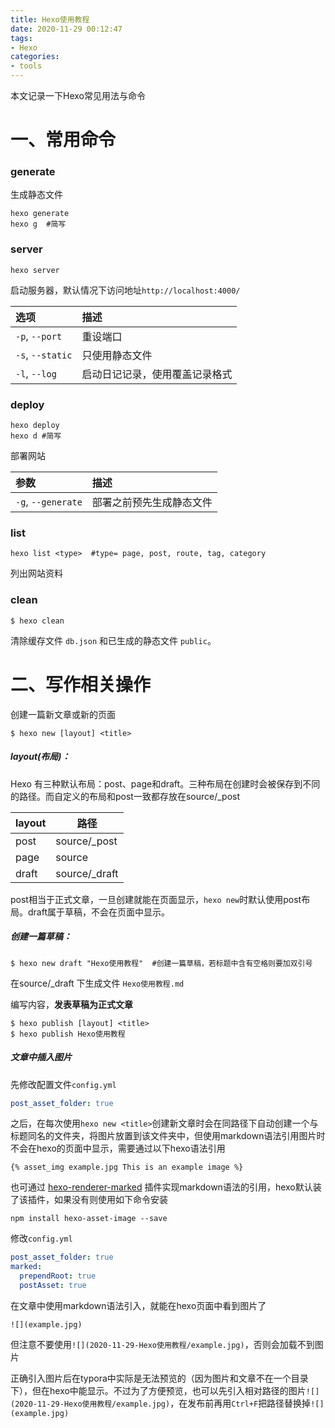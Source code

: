 ```yaml
---
title: Hexo使用教程
date: 2020-11-29 00:12:47
tags:
- Hexo
categories:
- tools
---
```


本文记录一下Hexo常见用法与命令
<!-- more -->


# 一、常用命令

### generate

生成静态文件

```shell
hexo generate
hexo g  #简写
```

### server

```
hexo server
```

启动服务器，默认情况下访问地址`http://localhost:4000/`

| 选项             | 描述                           |
| :--------------- | :----------------------------- |
| `-p`, `--port`   | 重设端口                       |
| `-s`, `--static` | 只使用静态文件                 |
| `-l`, `--log`    | 启动日记记录，使用覆盖记录格式 |

### deploy

```shell
hexo deploy
hexo d #简写
```

部署网站

| 参数               | 描述                     |
| :----------------- | :----------------------- |
| `-g`, `--generate` | 部署之前预先生成静态文件 |

### list

```shell
hexo list <type>  #type= page, post, route, tag, category
```

列出网站资料

### clean

```
$ hexo clean
```

清除缓存文件 `db.json` 和已生成的静态文件 `public`。





# 二、写作相关操作

创建一篇新文章或新的页面

```
$ hexo new [layout] <title>
```

##### layout(布局)：

Hexo 有三种默认布局：post、page和draft。三种布局在创建时会被保存到不同的路径。而自定义的布局和post一致都存放在source/_post

| layout | 路径          |
| ------ | ------------- |
| post   | source/_post  |
| page   | source        |
| draft  | source/_draft |

post相当于正式文章，一旦创建就能在页面显示，`hexo new`时默认使用post布局。draft属于草稿，不会在页面中显示。

##### 创建一篇草稿：

```shell
$ hexo new draft "Hexo使用教程"  #创建一篇草稿，若标题中含有空格则要加双引号
```

在source/_draft 下生成文件 `Hexo使用教程.md`

编写内容，**发表草稿为正式文章**

```shell
$ hexo publish [layout] <title>
$ hexo publish Hexo使用教程
```

##### 文章中插入图片

先修改配置文件`config.yml` 

```yaml
post_asset_folder: true
```

之后，在每次使用`hexo new <title>`创建新文章时会在同路径下自动创建一个与标题同名的文件夹，将图片放置到该文件夹中，但使用markdown语法引用图片时不会在hexo的页面中显示，需要通过以下hexo语法引用 

```
{% asset_img example.jpg This is an example image %}
```

也可通过 [hexo-renderer-marked](https://github.com/hexojs/hexo-renderer-marked) 插件实现markdown语法的引用，hexo默认装了该插件，如果没有则使用如下命令安装

```shell
npm install hexo-asset-image --save 
```

修改`config.yml`

```yaml
post_asset_folder: true
marked:
  prependRoot: true
  postAsset: true
```

在文章中使用markdown语法引入，就能在hexo页面中看到图片了

```
![](example.jpg)
```

但注意不要使用`![](2020-11-29-Hexo使用教程/example.jpg)`，否则会加载不到图片

正确引入图片后在typora中实际是无法预览的（因为图片和文章不在一个目录下），但在hexo中能显示。不过为了方便预览，也可以先引入相对路径的图片`![](2020-11-29-Hexo使用教程/example.jpg)`，在发布前再用`Ctrl+F`把路径替换掉``![](example.jpg)``

